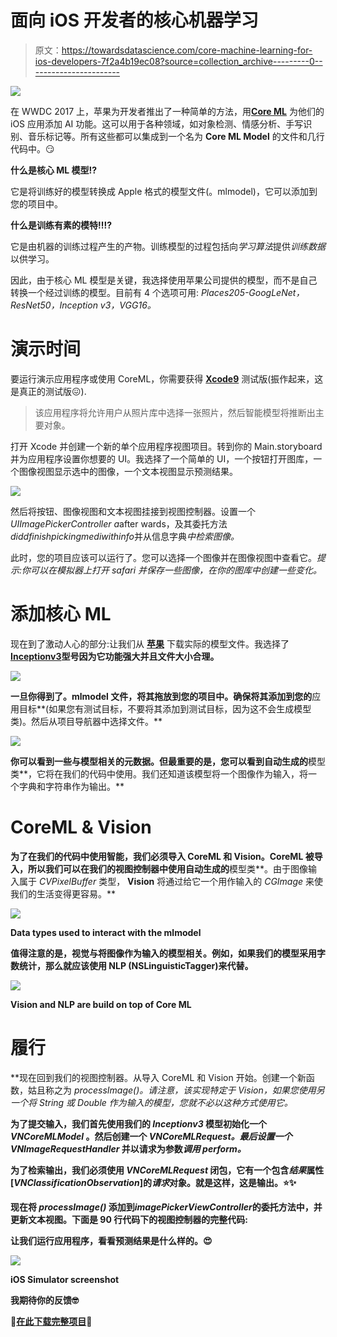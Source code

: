 # 面向 iOS 开发者的核心机器学习

> 原文：<https://towardsdatascience.com/core-machine-learning-for-ios-developers-7f2a4b19ec08?source=collection_archive---------0----------------------->

![](img/78c17d8ad72e78dfa8632fbdb6e641ec.png)

在 WWDC 2017 上，苹果为开发者推出了一种简单的方法，用[**Core ML**](https://developer.apple.com/documentation/coreml) 为他们的 iOS 应用添加 AI 功能。这可以用于各种领域，如对象检测、情感分析、手写识别、音乐标记等。所有这些都可以集成到一个名为 **Core ML Model** 的文件和几行代码中。😏

**什么是核心 ML 模型⁉**

它是将训练好的模型转换成 Apple 格式的模型文件(。mlmodel)，它可以添加到您的项目中。

**什么是训练有素的模特‼︎⁉︎**

它是由机器的训练过程产生的产物。训练模型的过程包括向*学习算法*提供*训练数据*以供学习。

因此，由于核心 ML 模型是关键，我选择使用苹果公司提供的模型，而不是自己转换一个经过训练的模型。目前有 4 个选项可用: *Places205-GoogLeNet，ResNet50，Inception v3，VGG16。*

# 演示时间

要运行演示应用程序或使用 CoreML，你需要获得 [**Xcode9**](https://developer.apple.com/download/) 测试版(振作起来，这是真正的测试版😖).

> 该应用程序将允许用户从照片库中选择一张照片，然后智能模型将推断出主要对象。

打开 Xcode 并创建一个新的单个应用程序视图项目。转到你的 Main.storyboard 并为应用程序设置你想要的 UI。我选择了一个简单的 UI，一个按钮打开图库，一个图像视图显示选中的图像，一个文本视图显示预测结果。

![](img/53723fb050e725a8f368203e68c5a52d.png)

然后将按钮、图像视图和文本视图挂接到视图控制器。设置一个*UIImagePickerController a*after wards，及其委托方法*diddfinishpickingmediwithinfo*并从信息字典*中检索图像。*

此时，您的项目应该可以运行了。您可以选择一个图像并在图像视图中查看它。*提示:你可以在模拟器上打开 safari 并保存一些图像，在你的图库中创建一些变化。*

# 添加核心 ML

现在到了激动人心的部分:让我们从 [**苹果**](https://developer.apple.com/machine-learning/) 下载实际的模型文件。我选择了[**Inceptionv3**](https://docs-assets.developer.apple.com/coreml/models/Inceptionv3.mlmodel)**型号因为它功能强大并且文件大小合理。**

**![](img/5a2209d2ffdd532845ed07e9484f3331.png)**

**一旦你得到了。mlmodel 文件，将其拖放到您的项目中。确保将其添加到您的**应用目标**(如果您有测试目标，不要将其添加到测试目标，因为这不会生成模型类)。然后从项目导航器中选择文件。**

**![](img/b205549cf2c2c5b65ff73bbd98bb7ba0.png)**

**你可以看到一些与模型相关的元数据。但最重要的是，您可以看到自动生成的**模型类**，它将在我们的代码中使用。我们还知道该模型将一个图像作为输入，将一个字典和字符串作为输出。**

# **CoreML & Vision**

**为了在我们的代码中使用智能，我们必须导入 CoreML 和 Vision。CoreML 被导入，所以我们可以在我们的视图控制器中使用自动生成的**模型类**。由于图像输入属于 *CVPixelBuffer* 类型， **Vision** 将通过给它一个用作输入的 *CGImage* 来使我们的生活变得更容易。**

**![](img/242657586a383a93867692c6f27ed3d4.png)**

**Data types used to interact with the mlmodel**

**值得注意的是，视觉与将图像作为输入的模型相关。例如，如果我们的模型采用字数统计，那么就应该使用 NLP (NSLinguisticTagger)来代替。**

**![](img/de46b77acb7f5b43ba4a2fc044472743.png)**

**Vision and NLP are build on top of Core ML**

# **履行**

**现在回到我们的视图控制器。从导入 CoreML 和 Vision 开始。创建一个新函数，姑且称之为 *processImage()。*请注意，该实现特定于 Vision，如果您使用另一个将 String 或 Double 作为输入的模型，您就不必以这种方式使用它。**

**为了提交输入，我们首先使用我们的 *Inceptionv3* 模型初始化一个 *VNCoreMLModel* 。然后创建一个 *VNCoreMLRequest。*最后设置*一个 VNImageRequestHandler* 并以请求为参数*调用 perform。***

**为了检索输出，我们必须使用 *VNCoreMLRequest* 闭包，它有一个包含*结果*属性[*VNClassificationObservation*]的*请求*对象。就是这样，这是输出。⭐️✨**

**现在将 *processImage()* 添加到*imagePickerViewController*的委托方法中，并更新文本视图。下面是 90 行代码下的视图控制器的完整代码:**

**让我们运行应用程序，看看预测结果是什么样的。😍**

**![](img/51526d1794173da6150912809c702a26.png)**

**iOS Simulator screenshot**

**我期待你的反馈🤓**

**🤖[在此下载完整项目](https://github.com/ayoubkhayatti/GuessImageCoreML)🤖**